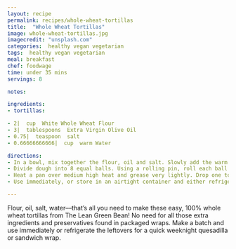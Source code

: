 ```yaml
---
layout: recipe
permalink: recipes/whole-wheat-tortillas
title:  "Whole Wheat Tortillas"
image: whole-wheat-tortillas.jpg
imagecredit: "unsplash.com"
categories:  healthy vegan vegetarian
tags:  healthy vegan vegetarian
meal: breakfast
chef: foodwage
time: under 35 mins
servings: 8

notes:

ingredients:
- tortillas:

- 2|  cup  White Whole Wheat Flour
- 3|  tablespoons  Extra Virgin Olive Oil
- 0.75|  teaspoon  salt
- 0.66666666666|  cup  warm Water

directions:
- In a bowl, mix together the flour, oil and salt. Slowly add the warm water while stirring until a rough dough comes together. Add a little extra water if needed. Turn the dough onto the counter and knead for about two minutes. Return to bowl and let rest for 20 minutes.
- Divide dough into 8 equal balls. Using a rolling pin, roll each ball into a circle. You’ll want them to be pretty thin.
- Heat a pan over medium high heat and grease very lightly. Drop one tortilla into the pan and let cook until bubbles form, about 1 minute. Flip over and cook another minute, pressing down with a spatula if needed. Repeat with remaining dough.
- Use immediately, or store in an airtight container and either refrigerate or freeze. Warm just before serving to soften.

---
```


Flour, oil, salt, water––that’s all you need to make these easy, 100% whole wheat tortillas from The Lean Green Bean! No need for all those extra ingredients and preservatives found in packaged wraps. Make a batch and use immediately or refrigerate the leftovers for a quick weeknight quesadilla or sandwich wrap.